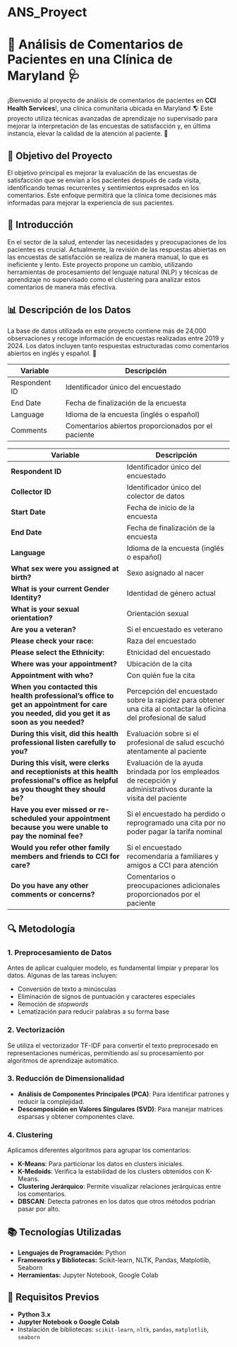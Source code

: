 # ANS_Proyect
# 🏥 Análisis de Comentarios de Pacientes en una Clínica de Maryland 🩺

¡Bienvenido al proyecto de análisis de comentarios de pacientes en **CCI Health Services**!, una clínica comunitaria ubicada en Maryland 🌎 Este proyecto utiliza técnicas avanzadas de aprendizaje no supervisado para mejorar la interpretación de las encuestas de satisfacción y, en última instancia, elevar la calidad de la atención al paciente. 💖

## 🧠 Objetivo del Proyecto

El objetivo principal es mejorar la evaluación de las encuestas de satisfacción que se envían a los pacientes después de cada visita, identificando temas recurrentes y sentimientos expresados en los comentarios. Este enfoque permitirá que la clínica tome decisiones más informadas para mejorar la experiencia de sus pacientes.

## 🚀 Introducción

En el sector de la salud, entender las necesidades y preocupaciones de los pacientes es crucial. Actualmente, la revisión de las respuestas abiertas en las encuestas de satisfacción se realiza de manera manual, lo que es ineficiente y lento. Este proyecto propone un cambio, utilizando herramientas de procesamiento del lenguaje natural (NLP) y técnicas de aprendizaje no supervisado como el clustering para analizar estos comentarios de manera más efectiva.


## 📊 Descripción de los Datos

La base de datos utilizada en este proyecto contiene más de 24,000 observaciones y recoge información de encuestas realizadas entre 2019 y 2024. Los datos incluyen tanto respuestas estructuradas como comentarios abiertos en inglés y español. 🔄

| Variable       | Descripción                                  |
|----------------|----------------------------------------------|
| Respondent ID  | Identificador único del encuestado           |
| End Date       | Fecha de finalización de la encuesta         |
| Language       | Idioma de la encuesta (inglés o español)     |
| Comments       | Comentarios abiertos proporcionados por el paciente |

| **Variable**                                                                              | **Descripción**                                                                                                                                          |
|-------------------------------------------------------------------------------------------|----------------------------------------------------------------------------------------------------------------------------------------------------------|
| **Respondent ID**                                                                         | Identificador único del encuestado                                                                                                                       |
| **Collector ID**                                                                          | Identificador único del colector de datos                                                                                                                |
| **Start Date**                                                                            | Fecha de inicio de la encuesta                                                                                                                           |
| **End Date**                                                                              | Fecha de finalización de la encuesta                                                                                                                     |
| **Language**                                                                              | Idioma de la encuesta (inglés o español)                                                                                                                 |
| **What sex were you assigned at birth?**                                                  | Sexo asignado al nacer                                                                                                                                   |
| **What is your current Gender Identity?**                                                 | Identidad de género actual                                                                                                                               |
| **What is your sexual orientation?**                                                      | Orientación sexual                                                                                                                                       |
| **Are you a veteran?**                                                                    | Si el encuestado es veterano                                                                                                                             |
| **Please check your race:**                                                               | Raza del encuestado                                                                                                                                      |
| **Please select the Ethnicity:**                                                          | Etnicidad del encuestado                                                                                                                                 |
| **Where was your appointment?**                                                           | Ubicación de la cita                                                                                                                                     |
| **Appointment with who?**                                                                 | Con quién fue la cita                                                                                                                                     |
| **When you contacted this health professional’s office to get an appointment for care you needed, did you get it as soon as you needed?** | Percepción del encuestado sobre la rapidez para obtener una cita al contactar la oficina del profesional de salud |
| **During this visit, did this health professional listen carefully to you?**              | Evaluación sobre si el profesional de salud escuchó atentamente al paciente                                                                              |
| **During this visit, were clerks and receptionists at this health professional's office as helpful as you thought they should be?** | Evaluación de la ayuda brindada por los empleados de recepción y administrativos durante la visita del paciente |
| **Have you ever missed or re-scheduled your appointment because you were unable to pay the nominal fee?** | Si el encuestado ha perdido o reprogramado una cita por no poder pagar la tarifa nominal                       |
| **Would you refer other family members and friends to CCI for care?**                     | Si el encuestado recomendaría a familiares y amigos a CCI para atención                                                                                  |
| **Do you have any other comments or concerns?**                                           | Comentarios o preocupaciones adicionales proporcionados por el paciente                                                                                  |

## 🔍 Metodología

### 1. Preprocesamiento de Datos
Antes de aplicar cualquier modelo, es fundamental limpiar y preparar los datos. Algunas de las tareas incluyen:

- Conversión de texto a minúsculas
- Eliminación de signos de puntuación y caracteres especiales
- Remoción de *stopwords*
- Lematización para reducir palabras a su forma base

### 2. Vectorización
Se utiliza el vectorizador TF-IDF para convertir el texto preprocesado en representaciones numéricas, permitiendo así su procesamiento por algoritmos de aprendizaje automático.

### 3. Reducción de Dimensionalidad
- **Análisis de Componentes Principales (PCA)**: Para identificar patrones y reducir la complejidad.
- **Descomposición en Valores Singulares (SVD)**: Para manejar matrices esparsas y obtener componentes clave.

### 4. Clustering
Aplicamos diferentes algoritmos para agrupar los comentarios:

- **K-Means**: Para particionar los datos en clusters iniciales.
- **K-Medoids**: Verifica la estabilidad de los clusters obtenidos con K-Means.
- **Clustering Jerárquico**: Permite visualizar relaciones jerárquicas entre los comentarios.
- **DBSCAN**: Detecta patrones en los datos que otros métodos podrían pasar por alto.

## 📚 Tecnologías Utilizadas

- **Lenguajes de Programación:** Python
- **Frameworks y Bibliotecas:** Scikit-learn, NLTK, Pandas, Matplotlib, Seaborn
- **Herramientas:** Jupyter Notebook, Google Colab

## 🔧 Requisitos Previos

- **Python 3.x**
- **Jupyter Notebook o Google Colab**
- Instalación de bibliotecas: `scikit-learn`, `nltk`, `pandas`, `matplotlib`, `seaborn`

